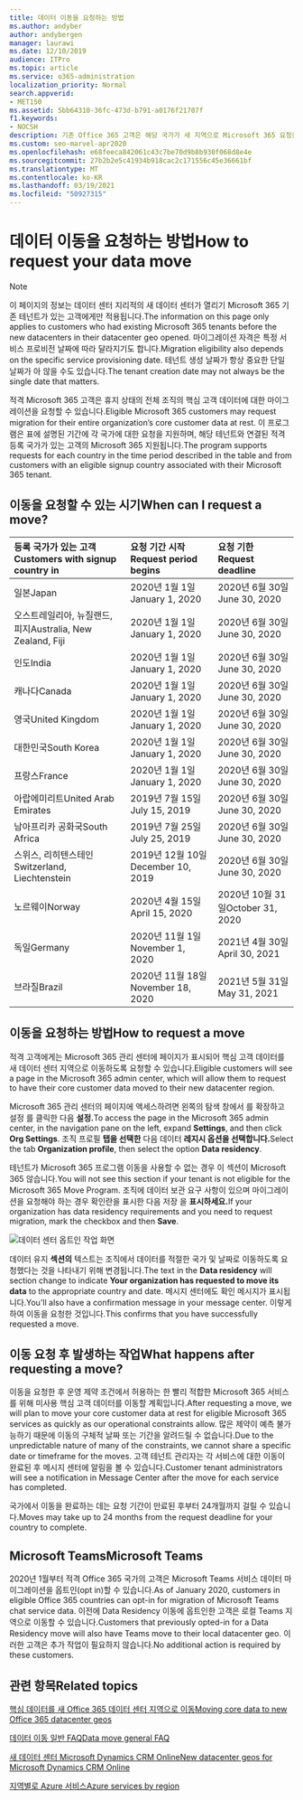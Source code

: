 ```yaml
---
title: 데이터 이동을 요청하는 방법
ms.author: andyber
author: andybergen
manager: laurawi
ms.date: 12/10/2019
audience: ITPro
ms.topic: article
ms.service: o365-administration
localization_priority: Normal
search.appverid:
- MET150
ms.assetid: 5bb64310-36fc-473d-b791-a0176f21707f
f1.keywords:
- NOCSH
description: 기존 Office 365 고객은 해당 국가가 새 지역으로 Microsoft 365 요청을 제출해야 합니다.
ms.custom: seo-marvel-apr2020
ms.openlocfilehash: e68feeca842061c43c7be70d9b8b930f068d8e4e
ms.sourcegitcommit: 27b2b2e5c41934b918cac2c171556c45e36661bf
ms.translationtype: MT
ms.contentlocale: ko-KR
ms.lasthandoff: 03/19/2021
ms.locfileid: "50927315"
---
```

# <a name="how-to-request-your-data-move"></a><span data-ttu-id="e4ca6-103">데이터 이동을 요청하는 방법</span><span class="sxs-lookup"><span data-stu-id="e4ca6-103">How to request your data move</span></span>

> [!NOTE]
> <span data-ttu-id="e4ca6-104">이 페이지의 정보는 데이터 센터 지리적의 새 데이터 센터가 열리기 Microsoft 365 기존 테넌트가 있는 고객에게만 적용됩니다.</span><span class="sxs-lookup"><span data-stu-id="e4ca6-104">The information on this page only applies to customers who had existing Microsoft 365 tenants before the new datacenters in their datacenter geo opened.</span></span> <span data-ttu-id="e4ca6-105">마이그레이션 자격은 특정 서비스 프로비전 날짜에 따라 달라지기도 합니다.</span><span class="sxs-lookup"><span data-stu-id="e4ca6-105">Migration eligibility also depends on the specific service provisioning date.</span></span>  <span data-ttu-id="e4ca6-106">테넌트 생성 날짜가 항상 중요한 단일 날짜가 아 않을 수도 있습니다.</span><span class="sxs-lookup"><span data-stu-id="e4ca6-106">The tenant creation date may not always be the single date that matters.</span></span>
  
<span data-ttu-id="e4ca6-107">적격 Microsoft 365 고객은 휴지 상태의 전체 조직의 핵심 고객 데이터에 대한 마이그레이션을 요청할 수 있습니다.</span><span class="sxs-lookup"><span data-stu-id="e4ca6-107">Eligible Microsoft 365 customers may request migration for their entire organization’s core customer data at rest.</span></span>  <span data-ttu-id="e4ca6-108">이 프로그램은 표에 설명된 기간에 각 국가에 대한 요청을 지원하며, 해당 테넌트와 연결된 적격 등록 국가가 있는 고객의 Microsoft 365 지원됩니다.</span><span class="sxs-lookup"><span data-stu-id="e4ca6-108">The program supports requests for each country in the time period described in the table and from customers with an eligible signup country associated with their Microsoft 365 tenant.</span></span>
  
## <a name="when-can-i-request-a-move"></a><span data-ttu-id="e4ca6-109">이동을 요청할 수 있는 시기</span><span class="sxs-lookup"><span data-stu-id="e4ca6-109">When can I request a move?</span></span>

| <span data-ttu-id="e4ca6-110">등록 국가가 있는 고객</span><span class="sxs-lookup"><span data-stu-id="e4ca6-110">Customers with signup country in</span></span> | <span data-ttu-id="e4ca6-111">요청 기간 시작</span><span class="sxs-lookup"><span data-stu-id="e4ca6-111">Request period begins</span></span> | <span data-ttu-id="e4ca6-112">요청 기한</span><span class="sxs-lookup"><span data-stu-id="e4ca6-112">Request deadline</span></span> |
|:-----|:-----|:-----|
|<span data-ttu-id="e4ca6-113">일본</span><span class="sxs-lookup"><span data-stu-id="e4ca6-113">Japan</span></span>  <br/> |<span data-ttu-id="e4ca6-114">2020년 1월 1일</span><span class="sxs-lookup"><span data-stu-id="e4ca6-114">January 1, 2020</span></span>  <br/> |<span data-ttu-id="e4ca6-115">2020년 6월 30일</span><span class="sxs-lookup"><span data-stu-id="e4ca6-115">June 30, 2020</span></span>  <br/> |
|<span data-ttu-id="e4ca6-116">오스트레일리아, 뉴질랜드, 피지</span><span class="sxs-lookup"><span data-stu-id="e4ca6-116">Australia, New Zealand, Fiji</span></span>  <br/> |<span data-ttu-id="e4ca6-117">2020년 1월 1일</span><span class="sxs-lookup"><span data-stu-id="e4ca6-117">January 1, 2020</span></span>  <br/> |<span data-ttu-id="e4ca6-118">2020년 6월 30일</span><span class="sxs-lookup"><span data-stu-id="e4ca6-118">June 30, 2020</span></span>  <br/> |
|<span data-ttu-id="e4ca6-119">인도</span><span class="sxs-lookup"><span data-stu-id="e4ca6-119">India</span></span>  <br/> |<span data-ttu-id="e4ca6-120">2020년 1월 1일</span><span class="sxs-lookup"><span data-stu-id="e4ca6-120">January 1, 2020</span></span>  <br/> |<span data-ttu-id="e4ca6-121">2020년 6월 30일</span><span class="sxs-lookup"><span data-stu-id="e4ca6-121">June 30, 2020</span></span>  <br/> |
|<span data-ttu-id="e4ca6-122">캐나다</span><span class="sxs-lookup"><span data-stu-id="e4ca6-122">Canada</span></span>  <br/> |<span data-ttu-id="e4ca6-123">2020년 1월 1일</span><span class="sxs-lookup"><span data-stu-id="e4ca6-123">January 1, 2020</span></span>  <br/> |<span data-ttu-id="e4ca6-124">2020년 6월 30일</span><span class="sxs-lookup"><span data-stu-id="e4ca6-124">June 30, 2020</span></span>  <br/> |
|<span data-ttu-id="e4ca6-125">영국</span><span class="sxs-lookup"><span data-stu-id="e4ca6-125">United Kingdom</span></span>  <br/> |<span data-ttu-id="e4ca6-126">2020년 1월 1일</span><span class="sxs-lookup"><span data-stu-id="e4ca6-126">January 1, 2020</span></span>  <br/> |<span data-ttu-id="e4ca6-127">2020년 6월 30일</span><span class="sxs-lookup"><span data-stu-id="e4ca6-127">June 30, 2020</span></span>  <br/> |
|<span data-ttu-id="e4ca6-128">대한민국</span><span class="sxs-lookup"><span data-stu-id="e4ca6-128">South Korea</span></span>  <br/> |<span data-ttu-id="e4ca6-129">2020년 1월 1일</span><span class="sxs-lookup"><span data-stu-id="e4ca6-129">January 1, 2020</span></span>  <br/> |<span data-ttu-id="e4ca6-130">2020년 6월 30일</span><span class="sxs-lookup"><span data-stu-id="e4ca6-130">June 30, 2020</span></span>  <br/> |
|<span data-ttu-id="e4ca6-131">프랑스</span><span class="sxs-lookup"><span data-stu-id="e4ca6-131">France</span></span>  <br/> |<span data-ttu-id="e4ca6-132">2020년 1월 1일</span><span class="sxs-lookup"><span data-stu-id="e4ca6-132">January 1, 2020</span></span>  <br/> |<span data-ttu-id="e4ca6-133">2020년 6월 30일</span><span class="sxs-lookup"><span data-stu-id="e4ca6-133">June 30, 2020</span></span>  <br/> |
|<span data-ttu-id="e4ca6-134">아랍에미리트</span><span class="sxs-lookup"><span data-stu-id="e4ca6-134">United Arab Emirates</span></span>  <br/> |<span data-ttu-id="e4ca6-135">2019년 7월 15일</span><span class="sxs-lookup"><span data-stu-id="e4ca6-135">July 15, 2019</span></span>  <br/> |<span data-ttu-id="e4ca6-136">2020년 6월 30일</span><span class="sxs-lookup"><span data-stu-id="e4ca6-136">June 30, 2020</span></span>  <br/> |
|<span data-ttu-id="e4ca6-137">남아프리카 공화국</span><span class="sxs-lookup"><span data-stu-id="e4ca6-137">South Africa</span></span>  <br/> |<span data-ttu-id="e4ca6-138">2019년 7월 25일</span><span class="sxs-lookup"><span data-stu-id="e4ca6-138">July 25, 2019</span></span>  <br/> |<span data-ttu-id="e4ca6-139">2020년 6월 30일</span><span class="sxs-lookup"><span data-stu-id="e4ca6-139">June 30, 2020</span></span>  <br/> |
|<span data-ttu-id="e4ca6-140">스위스, 리히텐스테인</span><span class="sxs-lookup"><span data-stu-id="e4ca6-140">Switzerland, Liechtenstein</span></span>  <br/> |<span data-ttu-id="e4ca6-141">2019년 12월 10일</span><span class="sxs-lookup"><span data-stu-id="e4ca6-141">December 10, 2019</span></span>  <br/> |<span data-ttu-id="e4ca6-142">2020년 6월 30일</span><span class="sxs-lookup"><span data-stu-id="e4ca6-142">June 30, 2020</span></span>  <br/> |
|<span data-ttu-id="e4ca6-143">노르웨이</span><span class="sxs-lookup"><span data-stu-id="e4ca6-143">Norway</span></span>  <br/> |<span data-ttu-id="e4ca6-144">2020년 4월 15일</span><span class="sxs-lookup"><span data-stu-id="e4ca6-144">April 15, 2020</span></span>  <br/> |<span data-ttu-id="e4ca6-145">2020년 10월 31일</span><span class="sxs-lookup"><span data-stu-id="e4ca6-145">October 31, 2020</span></span>  <br/> |
|<span data-ttu-id="e4ca6-146">독일</span><span class="sxs-lookup"><span data-stu-id="e4ca6-146">Germany</span></span>  <br/> |<span data-ttu-id="e4ca6-147">2020년 11월 1일</span><span class="sxs-lookup"><span data-stu-id="e4ca6-147">November 1, 2020</span></span>  <br/> |<span data-ttu-id="e4ca6-148">2021년 4월 30일</span><span class="sxs-lookup"><span data-stu-id="e4ca6-148">April 30, 2021</span></span>  <br/> |
|<span data-ttu-id="e4ca6-149">브라질</span><span class="sxs-lookup"><span data-stu-id="e4ca6-149">Brazil</span></span>  <br/> |<span data-ttu-id="e4ca6-150">2020년 11월 18일</span><span class="sxs-lookup"><span data-stu-id="e4ca6-150">November 18, 2020</span></span>  <br/> |<span data-ttu-id="e4ca6-151">2021년 5월 31일</span><span class="sxs-lookup"><span data-stu-id="e4ca6-151">May 31, 2021</span></span>  <br/> |

## <a name="how-to-request-a-move"></a><span data-ttu-id="e4ca6-152">이동을 요청하는 방법</span><span class="sxs-lookup"><span data-stu-id="e4ca6-152">How to request a move</span></span>

<span data-ttu-id="e4ca6-153">적격 고객에게는 Microsoft 365 관리 센터에 페이지가 표시되어 핵심 고객 데이터를 새 데이터 센터 지역으로 이동하도록 요청할 수 있습니다.</span><span class="sxs-lookup"><span data-stu-id="e4ca6-153">Eligible customers will see a page in the Microsoft 365 admin center, which will allow them to request to have their core customer data moved to their new datacenter region.</span></span>  
  
<span data-ttu-id="e4ca6-154">Microsoft 365 관리 센터의 페이지에 액세스하려면 왼쪽의 탐색 창에서 를 확장하고 설정 를 클릭한 다음 **설정.**</span><span class="sxs-lookup"><span data-stu-id="e4ca6-154">To access the page in the Microsoft 365 admin center, in the navigation pane on the left, expand **Settings**, and then click **Org Settings**.</span></span>
<span data-ttu-id="e4ca6-155">조직 프로필 **탭을 선택한** 다음 데이터 **레지시 옵션을 선택합니다.**</span><span class="sxs-lookup"><span data-stu-id="e4ca6-155">Select the tab **Organization profile**, then select the option **Data residency**.</span></span>
  
<span data-ttu-id="e4ca6-156">테넌트가 Microsoft 365 프로그램 이동을 사용할 수 없는 경우 이 섹션이 Microsoft 365 않습니다.</span><span class="sxs-lookup"><span data-stu-id="e4ca6-156">You will not see this section if your tenant is not eligible for the Microsoft 365 Move Program.</span></span>  <span data-ttu-id="e4ca6-157">조직에 데이터 보관 요구 사항이 있으며 마이그레이션을 요청해야 하는 경우 확인란을 표시한 다음 저장 을 **표시하세요.**</span><span class="sxs-lookup"><span data-stu-id="e4ca6-157">If your organization has data residency requirements and you need to request migration, mark the checkbox and then **Save**.</span></span>
  
![데이터 센터 옵트인 작업 화면](../media/dataresidencyflyoutae.jpg)
  
<span data-ttu-id="e4ca6-159">데이터 유지 **섹션의** 텍스트는 조직에서 데이터를  적절한 국가 및 날짜로 이동하도록 요청했다는 것을 나타내기 위해 변경됩니다.</span><span class="sxs-lookup"><span data-stu-id="e4ca6-159">The text in the **Data residency** will section change to indicate **Your organization has requested to move its data** to the appropriate country and date.</span></span> <span data-ttu-id="e4ca6-160">메시지 센터에도 확인 메시지가 표시됩니다.</span><span class="sxs-lookup"><span data-stu-id="e4ca6-160">You'll also have a confirmation message in your message center.</span></span> <span data-ttu-id="e4ca6-161">이렇게 하여 이동을 요청한 것입니다.</span><span class="sxs-lookup"><span data-stu-id="e4ca6-161">This confirms that you have successfully requested a move.</span></span> 
  
## <a name="what-happens-after-requesting-a-move"></a><span data-ttu-id="e4ca6-162">이동 요청 후 발생하는 작업</span><span class="sxs-lookup"><span data-stu-id="e4ca6-162">What happens after requesting a move?</span></span>

<span data-ttu-id="e4ca6-163">이동을 요청한 후 운영 제약 조건에서 허용하는 한 빨리 적합한 Microsoft 365 서비스를 위해 미사용 핵심 고객 데이터를 이동할 계획입니다.</span><span class="sxs-lookup"><span data-stu-id="e4ca6-163">After requesting a move, we will plan to move your core customer data at rest for eligible Microsoft 365 services as quickly as our operational constraints allow.</span></span> <span data-ttu-id="e4ca6-164">많은 제약이 예측 불가능하기 때문에 이동의 구체적 날짜 또는 기간을 알려드릴 수 없습니다.</span><span class="sxs-lookup"><span data-stu-id="e4ca6-164">Due to the unpredictable nature of many of the constraints, we cannot share a specific date or timeframe for the moves.</span></span> <span data-ttu-id="e4ca6-165">고객 테넌트 관리자는 각 서비스에 대한 이동이 완료된 후 메시지 센터에 알림을 볼 수 있습니다.</span><span class="sxs-lookup"><span data-stu-id="e4ca6-165">Customer tenant administrators will see a notification in Message Center after the move for each service has completed.</span></span>
  
<span data-ttu-id="e4ca6-166">국가에서 이동을 완료하는 데는 요청 기간이 만료된 후부터 24개월까지 걸릴 수 있습니다.</span><span class="sxs-lookup"><span data-stu-id="e4ca6-166">Moves may take up to 24 months from the request deadline for your country to complete.</span></span>
  
## <a name="microsoft-teams"></a><span data-ttu-id="e4ca6-167">Microsoft Teams</span><span class="sxs-lookup"><span data-stu-id="e4ca6-167">Microsoft Teams</span></span>

<span data-ttu-id="e4ca6-168">2020년 1월부터 적격 Office 365 국가의 고객은 Microsoft Teams 서비스 데이터 마이그레이션을 옵트인(opt in)할 수 있습니다.</span><span class="sxs-lookup"><span data-stu-id="e4ca6-168">As of January 2020, customers in eligible Office 365 countries can opt-in for migration of Microsoft Teams chat service data.</span></span>  <span data-ttu-id="e4ca6-169">이전에 Data Residency 이동에 옵트인한 고객은 로컬 Teams 지역으로 이동할 수 있습니다.</span><span class="sxs-lookup"><span data-stu-id="e4ca6-169">Customers that previously opted-in for a Data Residency move will also have Teams move to their local datacenter geo.</span></span>  <span data-ttu-id="e4ca6-170">이러한 고객은 추가 작업이 필요하지 않습니다.</span><span class="sxs-lookup"><span data-stu-id="e4ca6-170">No additional action is required by these customers.</span></span>

## <a name="related-topics"></a><span data-ttu-id="e4ca6-171">관련 항목</span><span class="sxs-lookup"><span data-stu-id="e4ca6-171">Related topics</span></span>

[<span data-ttu-id="e4ca6-172">핵심 데이터를 새 Office 365 데이터 센터 지역으로 이동</span><span class="sxs-lookup"><span data-stu-id="e4ca6-172">Moving core data to new Office 365 datacenter geos</span></span>](moving-data-to-new-datacenter-geos.md)

[<span data-ttu-id="e4ca6-173">데이터 이동 일반 FAQ</span><span class="sxs-lookup"><span data-stu-id="e4ca6-173">Data move general FAQ</span></span>](data-move-faq.md)

[<span data-ttu-id="e4ca6-174">새 데이터 센터 Microsoft Dynamics CRM Online</span><span class="sxs-lookup"><span data-stu-id="e4ca6-174">New datacenter geos for Microsoft Dynamics CRM Online</span></span>](/power-platform/admin/new-datacenter-regions)
  
[<span data-ttu-id="e4ca6-175">지역별로 Azure 서비스</span><span class="sxs-lookup"><span data-stu-id="e4ca6-175">Azure services by region</span></span>](https://azure.microsoft.com/regions/)
